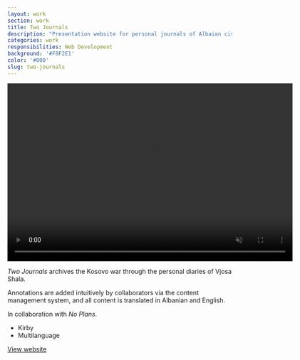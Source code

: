 ```yaml
---
layout: work
section: work
title: Two Journals
description: "Presentation website for personal journals of Albaian civil war survivor"
categories: work
responsibilities: Web Development
background: '#F8F2E1'
color: '#000'
slug: two-journals
---
```


<div>
  <video loop muted playsinline id="{{ page.slug }}" class="browser_img" title="{{ page.title }}"
    preload="auto" width="640" height="400" data-setup="{}">
    <source src="{{ site.root }}/work/videos/twojournals.mp4#t=0.1" type='video/mp4'>
  </video>
</div>

<p>
  <em>Two Journals</em> archives the Kosovo war through the personal diaries of Vjosa Shala.
</p>
<p>
  Annotations are added intuitively by collaborators via the content management system, and all content is translated in Albanian and English.
</p>
<p>
  In collaboration with <em>No Plans</em>.
</p>

<ul class="tags">
  <li>Kirby</li>
  <li>Multilanguage</li>
</ul>

<a href="https://twojournals.com/" class="button" rel="external">View website</a>

